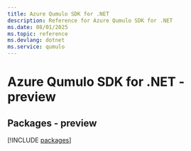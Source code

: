 ```yaml
---
title: Azure Qumulo SDK for .NET
description: Reference for Azure Qumulo SDK for .NET
ms.date: 08/01/2025
ms.topic: reference
ms.devlang: dotnet
ms.service: qumulo
---
```

# Azure Qumulo SDK for .NET - preview
## Packages - preview
[!INCLUDE [packages](qumulo-index.md)]